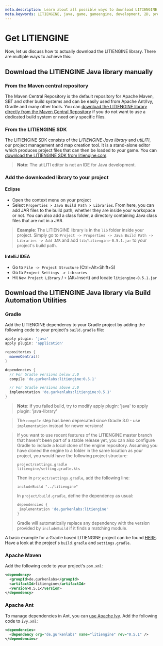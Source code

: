 ```yaml
---
meta.description: Learn about all possible ways to download LITIENGINE and include it in your project.
meta.keywords: LITIENGINE, java, game, gameengine, development, 2D, programming, library, SDK, repository, build
---
```


# Get LITIENGINE
Now, let us discuss how to actually download the LITIENGINE library. There are multiple ways to achieve this:

## Download the LITIENGINE Java library manually

### From the Maven central repository
The Maven Central Repository is the default repository for Apache Maven, SBT and other build systems and can be easily used from Apache Ant/Ivy, Gradle and many other tools. You can [download the LITIENGINE library directly from the Maven Central Repository](https://search.maven.org/artifact/de.gurkenlabs/litiengine/) if you do not want to use a dedicated build system or need only specific files.

### From the LITIENGINE SDK

The LITIENGINE SDK consists of the *LITIENGINE Java library* and *utiLITI*, our project management and map creation tool. It is a stand-alone editor which produces project files that can then be loaded to your game. You can [download the LITIENGINE SDK from litiengine.com](https://litiengine.com/download/).

> **Note:** The utiLITI editor is not an IDE for Java development.

### Add the downloaded library to your project
#### Eclipse
* Open the context menu on your project
* Select `Properties > Java Build Path > Libraries`. From here, you can add JAR files to the build path, whether they are inside your workspace or not. You can also add a class folder, a directory containing Java class files that are not in a JAR.

> **Example**: The LITIENGINE library is in the `lib` folder inside your project. Simply go to `Project -> Properties -> Java Build Path -> Libraries -> Add JAR` and add `lib/litiengine-0.5.1.jar` to your project's build path.

#### IntelliJ IDEA
* Go to `File -> Project Structure` (Ctrl+Alt+Shift+S)
* Go to `Project Settings -> Libraries`
* Hit `New Project Library` / `+` (Alt+Insert) and locate `litiengine-0.5.1.jar`

## Download the LITIENGINE Java library via Build Automation Utilities
### Gradle
Add the LITIENGINE dependency to your Gradle project by adding the following code to your project's `build.gradle` file:

```groovy
apply plugin: 'java'
apply plugin: 'application'

repositories {
  mavenCentral()
}

dependencies {
  // For Gradle versions below 3.0
  compile 'de.gurkenlabs:litiengine:0.5.1'

  // For Gradle versions above 3.0
  implementation 'de.gurkenlabs:litiengine:0.5.1'
}
```
> **Note:** if you failed build, try to modify apply plugin: 'java' to apply plugin: 'java-library'

> The `compile` step has been deprecated since Gradle 3.0 - use `implementation` instead for newer versions!

> If you want to use recent features of the LITIENGINE master branch that haven't been part of a stable release yet, you can also configure Gradle to include a local clone of the engine repository. Assuming you have cloned the engine to a folder in the same location as your project, you would have the following project structure:
>```
>project/settings.gradle
>litiengine/setting.gradle.kts
>```
>Then in `project/settings.gradle`, add the following line:
>```
>includeBuild "../litiengine"
>```
>In `project/build.gradle`, define the dependency as usual:
>```groovy
>dependencies {
>  implementation 'de.gurkenlabs:litiengine'
>}
>```
> Gradle will automatically replace any dependency with the version provided by `includeBuild` if it finds a matching module.


A basic example for a Gradle based LITIENGINE project can be found [HERE](https://github.com/gurkenlabs/litiengine-gurk-nukem). Have a look at the project's `build.gradle` and `settings.gradle`.

### Apache Maven
Add the following code to your project's `pom.xml`:
```xml
<dependency>
  <groupId>de.gurkenlabs</groupId>
  <artifactId>litiengine</artifactId>
  <version>0.5.1</version>
</dependency>
```

### Apache Ant
To manage dependencies in Ant, you can [use Apache Ivy](https://emptyhammock.com/blog/download-dependencies-with-ant-and-ivy.html). 
Add the following code to `ivy.xml`:
```xml
<dependencies>
  <dependency org="de.gurkenlabs" name="litiengine" rev="0.5.1" />
</dependencies>
```
